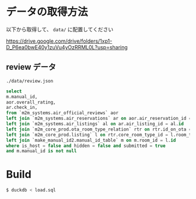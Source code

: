 # データの取得方法

以下から取得して、 `data/` に配置してください

https://drive.google.com/drive/folders/1xp1-D_P6ea0bwE40y1zuVu4yOzRRML0L?usp=sharing

## review データ

`./data/review.json`

```sql
select
m.manual_id,
aor.overall_rating,
ar.check_in,
from `m2m_systems.air_official_reviews` aor
left join `m2m_systems.air_reservations` ar on aor.air_reservation_id = ar.id
left join `m2m_systems.air_listings` al on ar.air_listing_id = al.id
left join `m2m_core_prod.ota_room_type_relation` rtr on rtr.id_on_ota = al.airbnb_id_str
left join `m2m_core_prod.listing` l on rtr.core_room_type_id = l.room_type_id
left join `make_manual_id2.manual_id_table` m on m.room_id = l.id
where is_host = false and hidden = false and submitted = true
and m.manual_id is not null
```

# Build

```sh
$ duckdb < load.sql
```
